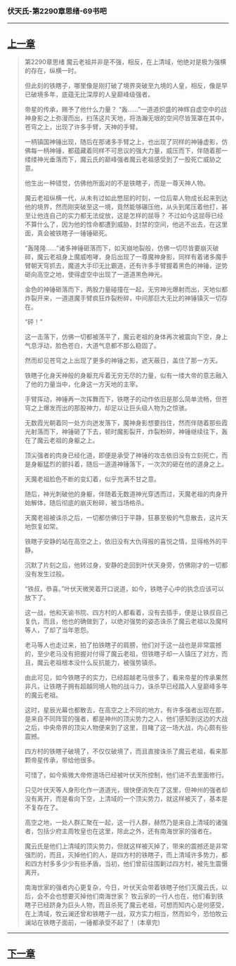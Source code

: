 ### 伏天氏-第2290章思绪-69书吧

--------
[上一章](./73d6d2147ecd2c87936b301379a9ae16.md)
--------


>
>
>
>第2290章思绪
>魔云老祖并非是不强，相反，在上清域，他绝对是极为强横的存在，纵横一时。
>
>但此刻的铁瞎子，哪里像是刚打破了境界突破至九境的人皇，相反，像是早已破境多年，底蕴无比深厚的人皇巅峰级强者。
>
>帝星的传承，赐予了他什么力量？
>“轰……”一道道炽盛的神辉自虚空中的战神身影之上弥漫而出，扫荡这片天地，将浩瀚无垠的空间尽皆笼罩在其中，苍穹之上，出现了许多手臂，天神的手臂。
>
>一柄镇国神锤出现，随后在那诸多手臂之上，也出现了同样的神锤虚影，仿佛每一柄神锤，都蕴藏着同样不可思议的强大力量，威压而下，伴随着那一缕缕神光垂落而下，魔云氏的巅峰强者魔云老祖感受到了一股死亡威胁之意。
>
>他生出一种错觉，仿佛他所面对的不是铁瞎子，而是一尊天神人物。
>
>魔云老祖纵横一代，从未有过如此憋屈的时刻，一位后辈人物成长起来到达他的境界，然而刚突破至这一境，竟然能够碾压他，从头到尾压着他打，甚至让他连自己的实力都无法绽放，这是怎样的屈辱？
>不过如今这屈辱已经不算什么了，因为他的性命都遭到威胁，封禁的空间，他逃不出去，在这里面，真会被铁瞎子一锤锤砸死。
>
>“轰隆隆……”诸多神锤砸落而下，如天崩地裂般，仿佛一切尽皆要崩灭破碎，魔云老祖身上魔威咆哮，身后出现了一尊魔神身影，同样有着诸多魔手臂朝天穹抓去，魔道大手印无比霸道，还有许多手臂握着黑色的神锤，逆势砸向高空之地，使得虚空中出现了一道道黑色神光。
>
>金色的神锤砸落而下，两股力量碰撞在一起，无穷神光爆射而出，天地似都炸裂开来，一道道魔手臂疯狂炸裂粉碎，中间那巨大无比的神锤镇灭一切存在。
>
>“砰！”
>
>这一击落下，仿佛一切都被荡平了，魔云老祖的身体再次被震向下空，身上气息浮动，脸色苍白，大道气息都不那么稳固了。
>
>然而却见苍穹之上出现了更多的神锤之影，遮天蔽日，盖住了那一方天。
>
>铁瞎子化身天神般的身躯充斥着无穷无尽的力量，似有一缕大帝的意志融入了他的力量当中，化身这一方天地的主宰。
>
>手臂挥动，神锤再一次挥舞而下，铁瞎子的动作依旧是那么简单流畅，但苍穹之上爆发而出的那股神力，却足以让巨头级人物为之惊骇。
>
>无数霞光朝着同一处方向迸发落下，魔神身影想要挡住，然而伴随着那些霞光射落而下，神锤砸了下去，顿时魔影裂开，炸裂粉碎，神锤继续往下，轰在了魔云老祖的身躯之上。
>
>顶尖强者的肉身已经化道，即便是承受了神锤的攻击依旧没有立刻死亡，而是身躯猛烈的颤抖着，随后一道道神锤落下，一次次的砸在他的道身之上。
>
>天魔老祖脸色不断的变幻着，似乎充满不甘之意。
>
>随后，神光刺破他的身躯，伴随着无数道神光穿透而过，天魔老祖的肉身开始解体，随后彻底的崩灭粉碎，被当场格杀。
>
>天魔老祖被诛杀之后，一切都仿佛归于平静，狂暴至极的气息散去，这片天地恢复如常。
>
>铁瞎子安静的站在高空之上，依旧没有大仇得报的喜悦之情，显得格外的平静。
>
>沉默了片刻之后，他转过身，安静的走回到叶伏天身旁，仿佛刚才的一切都没有发生过般。
>
>“铁叔，恭喜。”叶伏天微笑着开口说道，如今，铁瞎子心中的执念应该可以放下了。
>
>这一战，他和天谕书院、四方村的人都看着，没有去插手，便是让铁叔自己复仇，而且，他也的确做到了，以绝对强势的姿态诛杀了魔云老祖以及魔柯等人，了却了当年恩怨。
>
>老马等人也走过来，拍了拍铁瞎子的肩膀，他们对于这一战也是非常震撼的，至少老马没有把握对付得了魔云老祖，但铁瞎子却一人镇压了对方，而且，魔云老祖根本没什么反抗能力，被强势镇杀。
>
>由此可见，如今铁瞎子的实力，已经超越老马很多了，看来帝星的传承果然非凡，让铁瞎子拥有超越同境人物的战斗力，诛杀早已经踏入人皇巅峰多年的魔云老祖。
>
>这时，星辰光幕也都散去，在高空之上不同的地方，有许多强者出现在那，是来自不同阵营的强者，都是神州的顶尖势力之人，他们感知到这边的大战之后，中央帝界的顶尖人物便来到了这里，目睹了这一场大战，内心颇有些震撼。
>
>四方村的铁瞎子破境了，不仅仅破境了，而且直接诛杀了魔云老祖，看来那颗帝星传承，带给他很多。
>
>可惜了，如今紫微大帝修道场已经被叶伏天所控制，他们进不去里面修行。
>
>只见叶伏天等人身形化作一道道光，很快便消失在了这里，但神州的强者却没有离开，而是看向下空，上清域的一个顶尖势力，就这样被灭了，基本是不复存在了。
>
>高空之地，一处人群汇聚在一起，这一行人群，赫然乃是来自上清域的诸强者，包括少府主周牧皇也在这里，除此之外，还有南海世家的强者在。
>
>魔云氏是他们上清域的顶尖势力，但就这样被灭掉了，带来的震撼还是非常强烈的，而且，灭掉他们的人，是四方村的铁瞎子，而上清域许多势力，都和四方村多多少少有些矛盾，当初，他们曾前往围剿过四方村，被先生震慑离开。
>
>南海世家的强者内心更复杂，今日，叶伏天会带着铁瞎子他们灭魔云氏，以后，会不会也想要灭掉他们南海世家？
>牧云家的一行人也在，他们看到铁瞎子已经跻身为巨头人物，而且杀死了魔云老祖，可想而知内心是何感受，在上清域，牧云澜还曾和铁瞎子一战，双方实力相当，然而如今，恐怕牧云澜站在铁瞎子面前，一锤都承受不起了！
>(本章完)
>
>

--------
[下一章](./75453ab36ccef52d00b09b073ba2aac4.md)
--------
